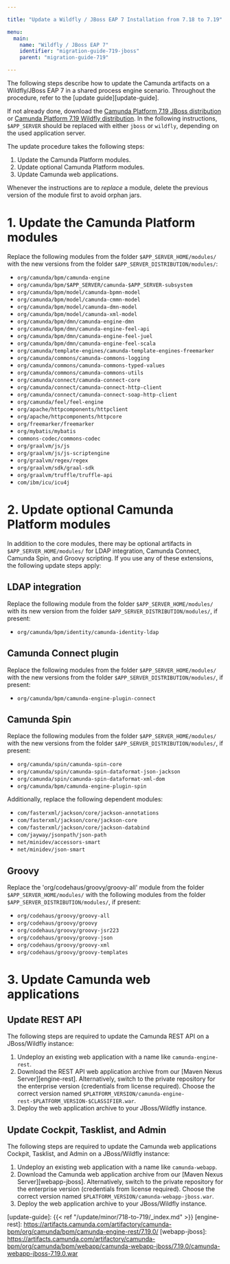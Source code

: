 ```yaml
---

title: "Update a Wildfly / JBoss EAP 7 Installation from 7.18 to 7.19"

menu:
  main:
    name: "Wildfly / JBoss EAP 7"
    identifier: "migration-guide-719-jboss"
    parent: "migration-guide-719"

---
```


The following steps describe how to update the Camunda artifacts on a Wildfly/JBoss EAP 7 in a 
shared process engine scenario. Throughout the procedure, refer to the [update guide][update-guide].

If not already done, download the [Camunda Platform 7.19 JBoss distribution](https://downloads.camunda.cloud/release/camunda-bpm/jboss/7.19/)
or [Camunda Platform 7.19 Wildfly distribution](https://downloads.camunda.cloud/release/camunda-bpm/wildfly/7.19/). In the following instructions,
`$APP_SERVER` should be replaced with either `jboss` or `wildfly`, depending on
the used application server.

The update procedure takes the following steps:

1. Update the Camunda Platform modules.
2. Update optional Camunda Platform modules.
3. Update Camunda web applications.

Whenever the instructions are to *replace* a module, delete the previous version of the module first to avoid orphan jars.

# 1. Update the Camunda Platform modules

Replace the following modules from the folder `$APP_SERVER_HOME/modules/` with the new versions from the folder `$APP_SERVER_DISTRIBUTION/modules/`:

* `org/camunda/bpm/camunda-engine`
* `org/camunda/bpm/$APP_SERVER/camunda-$APP_SERVER-subsystem`
* `org/camunda/bpm/model/camunda-bpmn-model`
* `org/camunda/bpm/model/camunda-cmmn-model`
* `org/camunda/bpm/model/camunda-dmn-model`
* `org/camunda/bpm/model/camunda-xml-model`
* `org/camunda/bpm/dmn/camunda-engine-dmn`
* `org/camunda/bpm/dmn/camunda-engine-feel-api`
* `org/camunda/bpm/dmn/camunda-engine-feel-juel`
* `org/camunda/bpm/dmn/camunda-engine-feel-scala`
* `org/camunda/template-engines/camunda-template-engines-freemarker`
* `org/camunda/commons/camunda-commons-logging`
* `org/camunda/commons/camunda-commons-typed-values`
* `org/camunda/commons/camunda-commons-utils`
* `org/camunda/connect/camunda-connect-core`
* `org/camunda/connect/camunda-connect-http-client`
* `org/camunda/connect/camunda-connect-soap-http-client`
* `org/camunda/feel/feel-engine`
* `org/apache/httpcomponents/httpclient`
* `org/apache/httpcomponents/httpcore`
* `org/freemarker/freemarker`
* `org/mybatis/mybatis`
* `commons-codec/commons-codec`
* `org/graalvm/js/js`
* `org/graalvm/js/js-scriptengine`
* `org/graalvm/regex/regex`
* `org/graalvm/sdk/graal-sdk`
* `org/graalvm/truffle/truffle-api`
* `com/ibm/icu/icu4j`

# 2. Update optional Camunda Platform modules

In addition to the core modules, there may be optional artifacts in `$APP_SERVER_HOME/modules/` for LDAP integration, Camunda Connect, Camunda Spin, and Groovy scripting.
If you use any of these extensions, the following update steps apply:

## LDAP integration

Replace the following module from the folder `$APP_SERVER_HOME/modules/` with its new version from the folder `$APP_SERVER_DISTRIBUTION/modules/`, if present:

* `org/camunda/bpm/identity/camunda-identity-ldap`

## Camunda Connect plugin

Replace the following modules from the folder `$APP_SERVER_HOME/modules/` with the new versions from the folder `$APP_SERVER_DISTRIBUTION/modules/`, if present:

* `org/camunda/bpm/camunda-engine-plugin-connect`

## Camunda Spin

Replace the following modules from the folder `$APP_SERVER_HOME/modules/` with the new versions from the folder `$APP_SERVER_DISTRIBUTION/modules/`, if present:

* `org/camunda/spin/camunda-spin-core`
* `org/camunda/spin/camunda-spin-dataformat-json-jackson`
* `org/camunda/spin/camunda-spin-dataformat-xml-dom`
* `org/camunda/bpm/camunda-engine-plugin-spin`

Additionally, replace the following dependent modules:

* `com/fasterxml/jackson/core/jackson-annotations`
* `com/fasterxml/jackson/core/jackson-core`
* `com/fasterxml/jackson/core/jackson-databind`
* `com/jayway/jsonpath/json-path`
* `net/minidev/accessors-smart`
* `net/minidev/json-smart`

## Groovy

Replace the 'org/codehaus/groovy/groovy-all' module from the folder `$APP_SERVER_HOME/modules/` with the following 
modules from the folder `$APP_SERVER_DISTRIBUTION/modules/`, if present:

* `org/codehaus/groovy/groovy-all`
* `org/codehaus/groovy/groovy`
* `org/codehaus/groovy/groovy-jsr223`
* `org/codehaus/groovy/groovy-json`
* `org/codehaus/groovy/groovy-xml`
* `org/codehaus/groovy/groovy-templates`

# 3. Update Camunda web applications

## Update REST API

The following steps are required to update the Camunda REST API on a JBoss/Wildfly instance:

1. Undeploy an existing web application with a name like `camunda-engine-rest`.
2. Download the REST API web application archive from our [Maven Nexus Server][engine-rest]. Alternatively, switch to the private repository for
   the enterprise version (credentials from license required). Choose the correct version named `$PLATFORM_VERSION/camunda-engine-rest-$PLATFORM_VERSION-$CLASSIFIER.war`.
3. Deploy the web application archive to your JBoss/Wildfly instance.

## Update Cockpit, Tasklist, and Admin

The following steps are required to update the Camunda web applications Cockpit, Tasklist, and Admin on a JBoss/Wildfly instance:

1. Undeploy an existing web application with a name like `camunda-webapp`.
2. Download the Camunda web application archive from our [Maven Nexus Server][webapp-jboss].
   Alternatively, switch to the private repository for the enterprise version (credentials from license required).
   Choose the correct version named `$PLATFORM_VERSION/camunda-webapp-jboss.war`.
3. Deploy the web application archive to your JBoss/Wildfly instance.

[update-guide]: {{< ref "/update/minor/718-to-719/_index.md" >}}
[engine-rest]: https://artifacts.camunda.com/artifactory/camunda-bpm/org/camunda/bpm/camunda-engine-rest/7.19.0/
[webapp-jboss]: https://artifacts.camunda.com/artifactory/camunda-bpm/org/camunda/bpm/webapp/camunda-webapp-jboss/7.19.0/camunda-webapp-jboss-7.19.0.war
